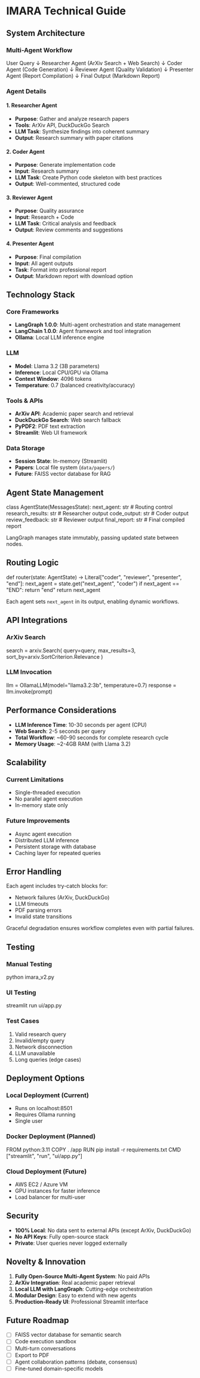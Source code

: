# IMARA Technical Guide

## System Architecture

### Multi-Agent Workflow
User Query
↓
Researcher Agent (ArXiv Search + Web Search)
↓
Coder Agent (Code Generation)
↓
Reviewer Agent (Quality Validation)
↓
Presenter Agent (Report Compilation)
↓
Final Output (Markdown Report)


### Agent Details

#### 1. Researcher Agent
- **Purpose**: Gather and analyze research papers
- **Tools**: ArXiv API, DuckDuckGo Search
- **LLM Task**: Synthesize findings into coherent summary
- **Output**: Research summary with paper citations

#### 2. Coder Agent
- **Purpose**: Generate implementation code
- **Input**: Research summary
- **LLM Task**: Create Python code skeleton with best practices
- **Output**: Well-commented, structured code

#### 3. Reviewer Agent
- **Purpose**: Quality assurance
- **Input**: Research + Code
- **LLM Task**: Critical analysis and feedback
- **Output**: Review comments and suggestions

#### 4. Presenter Agent
- **Purpose**: Final compilation
- **Input**: All agent outputs
- **Task**: Format into professional report
- **Output**: Markdown report with download option

## Technology Stack

### Core Frameworks
- **LangGraph 1.0.0**: Multi-agent orchestration and state management
- **LangChain 1.0.0**: Agent framework and tool integration
- **Ollama**: Local LLM inference engine

### LLM
- **Model**: Llama 3.2 (3B parameters)
- **Inference**: Local CPU/GPU via Ollama
- **Context Window**: 4096 tokens
- **Temperature**: 0.7 (balanced creativity/accuracy)

### Tools & APIs
- **ArXiv API**: Academic paper search and retrieval
- **DuckDuckGo Search**: Web search fallback
- **PyPDF2**: PDF text extraction
- **Streamlit**: Web UI framework

### Data Storage
- **Session State**: In-memory (Streamlit)
- **Papers**: Local file system (`data/papers/`)
- **Future**: FAISS vector database for RAG

## Agent State Management
class AgentState(MessagesState):
next_agent: str # Routing control
research_results: str # Researcher output
code_output: str # Coder output
review_feedback: str # Reviewer output
final_report: str # Final compiled report


LangGraph manages state immutably, passing updated state between nodes.

## Routing Logic
def router(state: AgentState) -> Literal["coder", "reviewer", "presenter", "end"]:
next_agent = state.get("next_agent", "coder")
if next_agent == "END":
return "end"
return next_agent


Each agent sets `next_agent` in its output, enabling dynamic workflows.

## API Integrations

### ArXiv Search
search = arxiv.Search(
query=query,
max_results=3,
sort_by=arxiv.SortCriterion.Relevance
)

### LLM Invocation
llm = OllamaLLM(model="llama3.2:3b", temperature=0.7)
response = llm.invoke(prompt)


## Performance Considerations

- **LLM Inference Time**: 10-30 seconds per agent (CPU)
- **Web Search**: 2-5 seconds per query
- **Total Workflow**: ~60-90 seconds for complete research cycle
- **Memory Usage**: ~2-4GB RAM (with Llama 3.2)

## Scalability

### Current Limitations
- Single-threaded execution
- No parallel agent execution
- In-memory state only

### Future Improvements
- Async agent execution
- Distributed LLM inference
- Persistent storage with database
- Caching layer for repeated queries

## Error Handling

Each agent includes try-catch blocks for:
- Network failures (ArXiv, DuckDuckGo)
- LLM timeouts
- PDF parsing errors
- Invalid state transitions

Graceful degradation ensures workflow completes even with partial failures.

## Testing

### Manual Testing
python imara_v2.py

### UI Testing
streamlit run ui/app.py

### Test Cases
1. Valid research query
2. Invalid/empty query
3. Network disconnection
4. LLM unavailable
5. Long queries (edge cases)

## Deployment Options

### Local Deployment (Current)
- Runs on localhost:8501
- Requires Ollama running
- Single user

### Docker Deployment (Planned)
FROM python:3.11
COPY . /app
RUN pip install -r requirements.txt
CMD ["streamlit", "run", "ui/app.py"]

### Cloud Deployment (Future)
- AWS EC2 / Azure VM
- GPU instances for faster inference
- Load balancer for multi-user

## Security

- **100% Local**: No data sent to external APIs (except ArXiv, DuckDuckGo)
- **No API Keys**: Fully open-source stack
- **Private**: User queries never logged externally

## Novelty & Innovation

1. **Fully Open-Source Multi-Agent System**: No paid APIs
2. **ArXiv Integration**: Real academic paper retrieval
3. **Local LLM with LangGraph**: Cutting-edge orchestration
4. **Modular Design**: Easy to extend with new agents
5. **Production-Ready UI**: Professional Streamlit interface

## Future Roadmap

- [ ] FAISS vector database for semantic search
- [ ] Code execution sandbox
- [ ] Multi-turn conversations
- [ ] Export to PDF
- [ ] Agent collaboration patterns (debate, consensus)
- [ ] Fine-tuned domain-specific models
